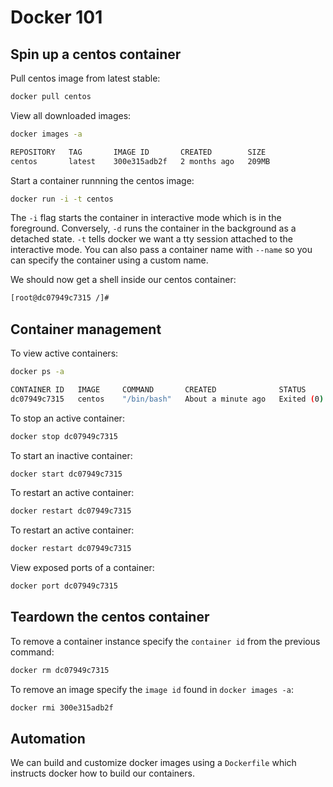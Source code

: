 # Docker 101

## Spin up a centos container
Pull centos image from latest stable:
```bash
docker pull centos
```

View all downloaded images:
```bash
docker images -a

REPOSITORY   TAG       IMAGE ID       CREATED        SIZE
centos       latest    300e315adb2f   2 months ago   209MB
```

Start a container runnning the centos image:
```bash
docker run -i -t centos
```

The `-i` flag starts the container in interactive mode which is in the foreground. Conversely, `-d` runs the container in the background as a detached state. `-t` tells docker we want a tty session attached to the interactive mode. You can also pass a container name with `--name` so you can specify the container using a custom name.

We should now get a shell inside our centos container:
```bash
[root@dc07949c7315 /]# 
```

## Container management
To view active containers:
```bash
docker ps -a

CONTAINER ID   IMAGE     COMMAND       CREATED              STATUS                     PORTS     NAMES
dc07949c7315   centos    "/bin/bash"   About a minute ago   Exited (0) 2 seconds ago             sleepy_cannon
```
To stop an active container:
```bash
docker stop dc07949c7315
```

To start an inactive container:
```bash
docker start dc07949c7315
```

To restart an active container:
```bash
docker restart dc07949c7315
```

To restart an active container:
```bash
docker restart dc07949c7315
```

View exposed ports of a container:
```bash
docker port dc07949c7315
```

## Teardown the centos container
To remove a container instance specify the `container id` from the previous command:
```bash
docker rm dc07949c7315
```

To remove an image specify the `image id` found in `docker images -a`:
```bash
docker rmi 300e315adb2f
```

## Automation
We can build and customize docker images using a `Dockerfile` which instructs docker how to build our containers.